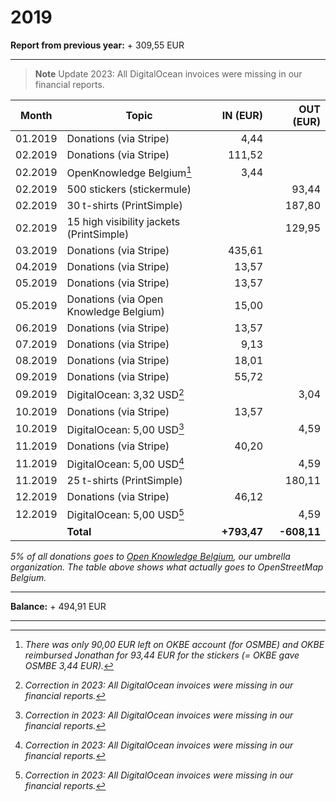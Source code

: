 # 2019

**Report from previous year:** + 309,55 EUR

---

> **Note**
> Update 2023: All DigitalOcean invoices were missing in our financial reports.

| Month   | Topic                                    |    IN (EUR) |   OUT (EUR) |
| ------- | ---------------------------------------- | ----------: | ----------: |
| 01.2019 | Donations (via Stripe)                   |        4,44 |             |
| 02.2019 | Donations (via Stripe)                   |      111,52 |             |
| 02.2019 | OpenKnowledge Belgium[^1]                |        3,44 |             |
| 02.2019 | 500 stickers (stickermule)               |             |       93,44 |
| 02.2019 | 30 t-shirts (PrintSimple)                |             |      187,80 |
| 02.2019 | 15 high visibility jackets (PrintSimple) |             |      129,95 |
| 03.2019 | Donations (via Stripe)                   |      435,61 |             |
| 04.2019 | Donations (via Stripe)                   |       13,57 |             |
| 05.2019 | Donations (via Stripe)                   |       13,57 |             |
| 05.2019 | Donations (via Open Knowledge Belgium)   |       15,00 |             |
| 06.2019 | Donations (via Stripe)                   |       13,57 |             |
| 07.2019 | Donations (via Stripe)                   |        9,13 |             |
| 08.2019 | Donations (via Stripe)                   |       18,01 |             |
| 09.2019 | Donations (via Stripe)                   |       55,72 |             |
| 09.2019 | DigitalOcean: 3,32 USD[^2]               |             |        3,04 |
| 10.2019 | Donations (via Stripe)                   |       13,57 |             |
| 10.2019 | DigitalOcean: 5,00 USD[^2]               |             |        4,59 |
| 11.2019 | Donations (via Stripe)                   |       40,20 |             |
| 11.2019 | DigitalOcean: 5,00 USD[^2]               |             |        4,59 |
| 11.2019 | 25 t-shirts (PrintSimple)                |             |      180,11 |
| 12.2019 | Donations (via Stripe)                   |       46,12 |             |
| 12.2019 | DigitalOcean: 5,00 USD[^2]               |             |        4,59 |
|         | **Total**                                | **+793,47** | **-608,11** |

_5% of all donations goes to [Open Knowledge Belgium](https://openknowledge.be/), our umbrella organization.
The table above shows what actually goes to OpenStreetMap Belgium._

---

**Balance:** + 494,91 EUR

---

[^1]: *There was only 90,00 EUR left on OKBE account (for OSMBE) and OKBE reimbursed Jonathan for 93,44 EUR for the stickers (= OKBE gave OSMBE 3,44 EUR).*
[^2]: *Correction in 2023: All DigitalOcean invoices were missing in our financial reports.*

